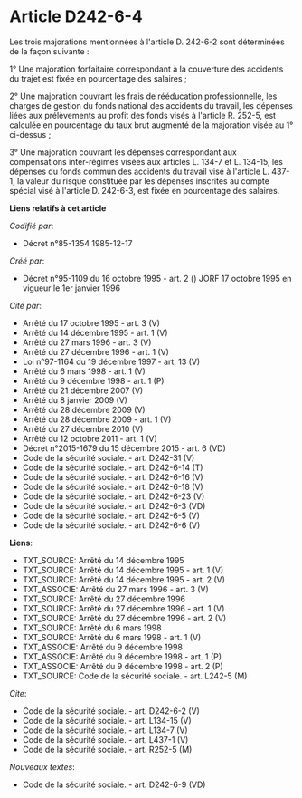 # Article D242-6-4

Les trois majorations mentionnées à l'article D. 242-6-2 sont déterminées de la façon suivante :

1° Une majoration forfaitaire correspondant à la couverture des accidents du trajet est fixée en pourcentage des salaires ;

2° Une majoration couvrant les frais de rééducation professionnelle, les charges de gestion du fonds national des accidents
du travail, les dépenses liées aux prélèvements au profit des fonds visés à l'article R. 252-5, est calculée en pourcentage
du taux brut augmenté de la majoration visée au 1° ci-dessus ;

3° Une majoration couvrant les dépenses correspondant aux compensations inter-régimes visées aux articles L. 134-7 et L.
134-15, les dépenses du fonds commun des accidents du travail visé à l'article L. 437-1, la valeur du risque constituée par
les dépenses inscrites au compte spécial visé à l'article D. 242-6-3, est fixée en pourcentage des salaires.

**Liens relatifs à cet article**

_Codifié par_:

  - Décret n°85-1354 1985-12-17

_Créé par_:

  - Décret n°95-1109 du 16 octobre 1995 - art. 2 () JORF 17 octobre 1995 en vigueur le 1er janvier 1996

_Cité par_:

  - Arrêté du 17 octobre 1995 - art. 3 (V)
  - Arrêté du 14 décembre 1995 - art. 1 (V)
  - Arrêté du 27 mars 1996 - art. 3 (V)
  - Arrêté du 27 décembre 1996 - art. 1 (V)
  - Loi n°97-1164 du 19 décembre 1997 - art. 13 (V)
  - Arrêté du 6 mars 1998 - art. 1 (V)
  - Arrêté du 9 décembre 1998 - art. 1 (P)
  - Arrêté du 21 décembre 2007 (V)
  - Arrêté du 8 janvier 2009 (V)
  - Arrêté du 28 décembre 2009 (V)
  - Arrêté du 28 décembre 2009 - art. 1 (V)
  - Arrêté du 27 décembre 2010 (V)
  - Arrêté du 12 octobre 2011 - art. 1 (V)
  - Décret n°2015-1679 du 15 décembre 2015 - art. 6 (VD)
  - Code de la sécurité sociale. - art. D242-31 (V)
  - Code de la sécurité sociale. - art. D242-6-14 (T)
  - Code de la sécurité sociale. - art. D242-6-16 (V)
  - Code de la sécurité sociale. - art. D242-6-18 (V)
  - Code de la sécurité sociale. - art. D242-6-23 (V)
  - Code de la sécurité sociale. - art. D242-6-3 (VD)
  - Code de la sécurité sociale. - art. D242-6-5 (V)
  - Code de la sécurité sociale. - art. D242-6-6 (V)

**Liens**:

  - TXT_SOURCE: Arrêté du 14 décembre 1995
  - TXT_SOURCE: Arrêté du 14 décembre 1995 - art. 1 (V)
  - TXT_SOURCE: Arrêté du 14 décembre 1995 - art. 2 (V)
  - TXT_ASSOCIE: Arrêté du 27 mars 1996 - art. 3 (V)
  - TXT_SOURCE: Arrêté du 27 décembre 1996
  - TXT_SOURCE: Arrêté du 27 décembre 1996 - art. 1 (V)
  - TXT_SOURCE: Arrêté du 27 décembre 1996 - art. 2 (V)
  - TXT_SOURCE: Arrêté du 6 mars 1998
  - TXT_SOURCE: Arrêté du 6 mars 1998 - art. 1 (V)
  - TXT_ASSOCIE: Arrêté du 9 décembre 1998
  - TXT_ASSOCIE: Arrêté du 9 décembre 1998 - art. 1 (P)
  - TXT_ASSOCIE: Arrêté du 9 décembre 1998 - art. 2 (P)
  - TXT_SOURCE: Code de la sécurité sociale. - art. L242-5 (M)

_Cite_:

  - Code de la sécurité sociale. - art. D242-6-2 (V)
  - Code de la sécurité sociale. - art. L134-15 (V)
  - Code de la sécurité sociale. - art. L134-7 (V)
  - Code de la sécurité sociale. - art. L437-1 (V)
  - Code de la sécurité sociale. - art. R252-5 (M)

_Nouveaux textes_:

  - Code de la sécurité sociale. - art. D242-6-9 (VD)
